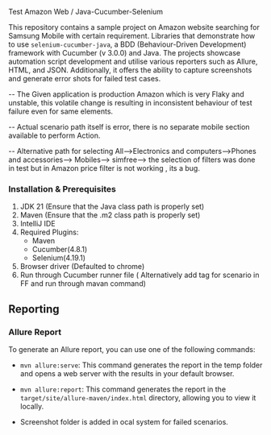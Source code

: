 Test Amazon Web / Java-Cucumber-Selenium

This repository contains a sample project on Amazon website searching for Samsung Mobile with certain requirement.
Libraries that demonstrate how to use `selenium-cucumber-java`, a BDD (Behaviour-Driven Development) framework with Cucumber (v 3.0.0) and Java. 
The projects showcase automation script development and utilise various reporters such as Allure, HTML, and JSON. 
Additionally, it offers the ability to capture screenshots and generate error shots for failed test cases.

-- The Given application is production Amazon which is very Flaky and unstable, this volatile change is resulting in inconsistent behaviour of test failure even for same elements.

-- Actual scenario path itself is error, there is no separate mobile section available to perform Action.

-- Alternative path for selecting All—>Electronics and computers-->Phones and accessories--> Mobiles--> simfree--> the selection of filters was done in test
  but in Amazon price filter is not working , its a bug.


### Installation & Prerequisites

1. JDK 21 (Ensure that the Java class path is properly set)
2. Maven (Ensure that the .m2 class path is properly set)
3. IntelliJ IDE
4. Required Plugins:
   - Maven
   - Cucumber(4.8.1)
   - Selenium(4.19.1)
5. Browser driver (Defaulted to chrome)
6. Run through Cucumber runner file ( Alternatively add tag for scenario in FF and run through mavan command)

## Reporting

### Allure Report

To generate an Allure report, you can use one of the following commands:

- `mvn allure:serve`: This command generates the report in the temp folder and opens a web server with the results in your default browser. 


- `mvn allure:report`: This command generates the report in the `target/site/allure-maven/index.html` directory, allowing you to view it locally.
- Screenshot folder is added in ocal system for failed scenarios.
